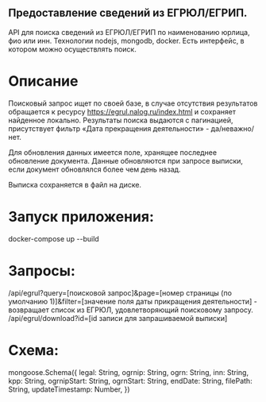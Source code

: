 ## Предоставление сведений из ЕГРЮЛ/ЕГРИП.

API для поиска сведений из ЕГРЮЛ/ЕГРИП по наименованию юрлица, фио или инн. Технологии nodejs, mongodb, docker. Есть интерфейс, в котором можно осуществлять поиск.

# Описание

Поисковый запрос ищет по своей базе, в случае отсутствия результатов обращается к ресурсу https://egrul.nalog.ru/index.html и сохраняет найденное локально.
Результаты поиска выдаются с пагинацией, присутствует фильтр «Дата прекращения деятельности» - да/неважно/нет.

Для обновления данных имеется поле, хранящее последнее обновление документа. Данные обновляются при запросе выписки, если документ обновлялся более чем день назад.

Выписка сохраняется в файл на диске.

# Запуск приложения:

docker-compose up --build

# Запросы:

/api/egrul?query=[поисковой запрос]&page=[номер страницы (по умолчанию 1)]&filter=[значение поля даты прикращения деятельности] - возвращает список из ЕГРЮЛ, удовлетворяющий поисковому запросу.
/api/egrul/download?id=[id записи для запрашиваемой выписки]

# Схема:

mongoose.Schema({
legal: String,
ogrnip: String,
ogrn: String,
inn: String,
kpp: String,
ogrnipStart: String,
ogrnStart: String,
endDate: String,
filePath: String,
updateTimestamp: Number,
})
